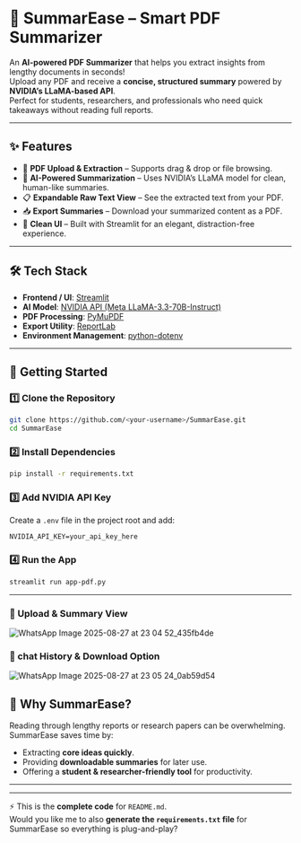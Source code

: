 
# 📘 SummarEase – Smart PDF Summarizer  

An **AI-powered PDF Summarizer** that helps you extract insights from lengthy documents in seconds!  
Upload any PDF and receive a **concise, structured summary** powered by **NVIDIA’s LLaMA-based API**.  
Perfect for students, researchers, and professionals who need quick takeaways without reading full reports.  

---

## ✨ Features  

- 📄 **PDF Upload & Extraction** – Supports drag & drop or file browsing.  
- 🧠 **AI-Powered Summarization** – Uses NVIDIA’s LLaMA model for clean, human-like summaries.  
- 📋 **Expandable Raw Text View** – See the extracted text from your PDF.  
- 📥 **Export Summaries** – Download your summarized content as a PDF.  
- 🎨 **Clean UI** – Built with Streamlit for an elegant, distraction-free experience.  

---

## 🛠️ Tech Stack  

- **Frontend / UI**: [Streamlit](https://streamlit.io/)  
- **AI Model**: [NVIDIA API (Meta LLaMA-3.3-70B-Instruct)](https://build.nvidia.com/meta/llama-3_3-70b-instruct)  
- **PDF Processing**: [PyMuPDF](https://pymupdf.readthedocs.io/en/latest/)  
- **Export Utility**: [ReportLab](https://www.reportlab.com/)  
- **Environment Management**: [python-dotenv](https://pypi.org/project/python-dotenv/)  

---

## 🚀 Getting Started  

### 1️⃣ Clone the Repository  
```bash
git clone https://github.com/<your-username>/SummarEase.git
cd SummarEase
````

### 2️⃣ Install Dependencies

```bash
pip install -r requirements.txt
```

### 3️⃣ Add NVIDIA API Key

Create a `.env` file in the project root and add:

```env
NVIDIA_API_KEY=your_api_key_here
```

### 4️⃣ Run the App

```bash
streamlit run app-pdf.py
```

---
### 📌 Upload & Summary View

![WhatsApp Image 2025-08-27 at 23 04 52_435fb4de](https://github.com/user-attachments/assets/bdd591c0-8fbb-4c85-8361-2abb89768550)


### 📌 chat History & Download Option
![WhatsApp Image 2025-08-27 at 23 05 24_0ab59d54](https://github.com/user-attachments/assets/827b31df-31e2-4cdd-8e63-f18f20eb5ddd)





## 🤔 Why SummarEase?

Reading through lengthy reports or research papers can be overwhelming.
SummarEase saves time by:

* Extracting **core ideas quickly**.
* Providing **downloadable summaries** for later use.
* Offering a **student & researcher-friendly tool** for productivity.

---


---

⚡ This is the **complete code** for `README.md`.  
Would you like me to also **generate the `requirements.txt` file** for SummarEase so everything is plug-and-play?
```
